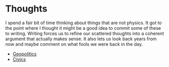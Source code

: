# Thoughts

I spend a fair bit of time thinking about things that are not physics. It got to
the point where I thought it might be a good idea to commit some of these to
writing. Writing forces us to refine our scattered thoughts into a
coherent argument that actually makes sense.
It also lets us look back years from now and
maybe comment on what fools we were back in the day.



* [Geopolitics](./writings/straits/straits.md)
* [Civics](./writings/gov/gov.md)
